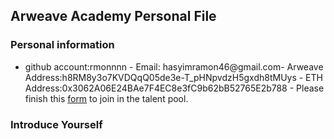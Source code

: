 ## Arweave Academy Personal File
### Personal information
- github account:rmonnnn - Email: hasyimramon46@gmail.com- Arweave Address:h8RM8y3o7KVDQqQ05de3e-T_pHNpvdzH5gxdh8tMUys - ETH Address:0x3062A06E24BAe7F4EC8e3fC9b62bB52765E2b788 - Please 
finish this 
[form](https://docs.google.com/forms/d/e/1FAIpQLSfWA5fIIcBgmRppm3jNz5vmf9Mai_QMVil-2pO4r7YKn_Zhtw/viewform?usp=sf_link) 
to join in the talent pool.
### Introduce Yourself
